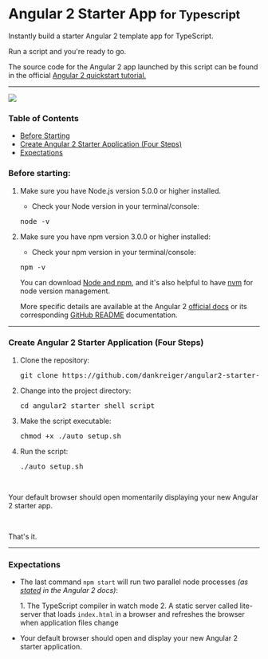 # Angular 2 Starter App <small>for Typescript</small>

Instantly build a starter Angular 2 template app for TypeScript.

Run a script and you're ready to go.

The source code for the Angular 2 app launched by this script can be found in the official [ Angular 2 quickstart tutorial.  
](https://angular.io/docs/ts/latest/quickstart.html)

* * *

[![](http://angular.io/resources/images/logos/standard/shield-large.png)](https://angular.io/docs/ts/latest/quickstart.html)

### Table of Contents
<ul>
  <li><a href="#before-starting">Before Starting</a></li>
  <li><a href="#create-angular-2-starter-application-four-steps">Create Angular 2 Starter Application (Four Steps)</a></li>
  <li><a href="#expectations">Expectations</a></li>
</ul>

### Before starting:

1.  Make sure you have Node.js version 5.0.0 or higher installed.

    - Check your Node version in your terminal/console:

    <pre>node -v</pre>

2.  Make sure you have npm version 3.0.0 or higher installed:

    - Check your npm version in your terminal/console:

    <pre>npm -v</pre>

    You can download [Node and npm](https://nodejs.org/en/), and it's also helpful to have [nvm](https://github.com/creationix/nvm) for node version management.

    More specific details are available at the Angular 2 [official docs](https://angular.io/docs/ts/latest/quickstart.html) or its corresponding [GitHub README](https://github.com/angular/quickstart/blob/master/README.md) documentation.

* * *

### Create Angular 2 Starter Application (Four Steps)

1.  Clone the repository:

    <pre>git clone https://github.com/dankreiger/angular2-starter-shell-script.git</pre>

2.  Change into the project directory:

    <pre>cd angular2_starter_shell_script</pre>

3.  Make the script executable:

    <pre>chmod +x ./auto_setup.sh</pre>

4.  Run the script:

    <pre>./auto_setup.sh</pre>

<br>
<p>Your default browser should open momentarily displaying your new Angular 2 starter app.</p>


<br>
<p>That's it.</p>



<hr>

### Expectations


- <p>The last command <code>npm start</code> will run two parallel node processes <em>(as <a href="https://angular.io/docs/ts/latest/quickstart.html">stated</a> in the Angular 2 docs)</em>:</p>
  1. The TypeScript compiler in watch mode
  2. A static server called lite-server that loads <code>index.html</code> in a browser and refreshes the browser when application files change


- <p>Your default browser should open and display your new Angular 2 starter application.</p>
